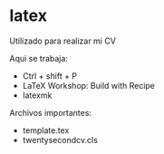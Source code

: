 # latex
Utilizado para realizar mi CV

Aqui se trabaja:
- Ctrl + shift + P
- LaTeX Workshop: Build with Recipe
- latexmk

Archivos importantes:
- template.tex
- twentysecondcv.cls
